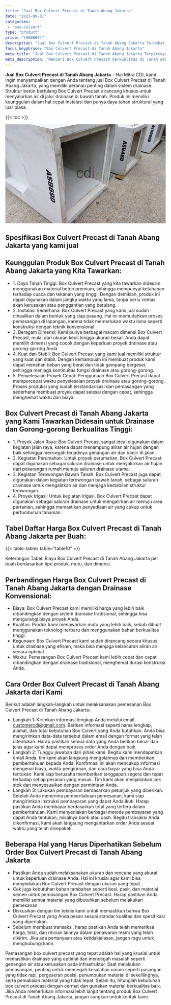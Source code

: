 ```yaml
---
title: "Jual Box Culvert Precast di Tanah Abang Jakarta"
date: "2023-09-01"
categories:
 - "box-culvert"
type: "product"
price: "[600000]"
description: "Jual Box Culvert Precast di Tanah Abang Jakarta Terdekat. Box Culvert Precast ini menjadi solusi utama dalam proyek pembangunan sebagai bahan infrastruktur yang kuat dan berkualitas tinggi. Konsultasikan kebutuhan Anda sekarang."
focus_keyphrase: "Box Culvert Precast di Tanah Abang Jakarta"
meta_title: "Jual Box Culvert Precast di Tanah Abang Jakarta Terpercaya - CDI"
meta_description: "Mencari Box Culvert Precast berkualitas di Tanah Abang Jakarta? Kami adalah solusi tepat dengan penawaran kompetitif. Segera hubungi kami."
---
```


**Jual Box Culvert Precast di Tanah Abang Jakarta** – Hai Mitra CDI, kami ingin menyampaikan dengan Anda tentang jual Box Culvert Precast di Tanah Abang Jakarta, yang memiliki peranan penting dalam sistem drainase. Struktur beton bertulang Box Culvert Precast dirancang khusus untuk menyalurkan air di jalur drainase di bawah tanah. Produk ini memiliki keunggulan dalam hal cepat instalasi dan punya daya tahan struktural yang luar biasa.

{{< toc >}}

![Jual Box Culvert Precast di Tanah Abang Jakarta](/images/box-culvert/box-culvert-24.jpg)

## Spesifikasi Box Culvert Precast di Tanah Abang Jakarta yang kami jual 

## Keunggulan Produk Box Culvert Precast di Tanah Abang Jakarta yang Kita Tawarkan:

*   1\. Daya Tahan Tinggi: Box Culvert Precast yang kita tawarkan didesain menggunakan material beton premium, sehingga mempunyai ketahanan terhadap cuaca dan tekanan yang tinggi. Dengan demikian, produk ini dapat digunakan dalam jangka waktu yang lama, tanpa perlu cemas akan kerusakan atau penggantian yang berulang.
*   2\. Instalasi Sederhana: Box Culvert Precast yang kami jual sudah dihasilkan dalam bentuk yang siap pasang. Hal ini memudahkan proses pemasangan di lapangan, karena tidak memerlukan waktu lama seperti konstruksi dengan teknik konvensional.
*   3\. Beragam Dimensi: Kami punya berbagai macam dimensi Box Culvert Precast, mulai dari ukuran kecil hingga ukuran besar. Anda dapat memilih dimensi yang cocok dengan keperluan proyek drainase atau gorong-gorong Anda.
*   4\. Kuat dan Stabil: Box Culvert Precast yang kami jual memiliki struktur yang kuat dan stabil. Dengan kemampuan ini membuat produk kami dapat menahan beban yang berat dan tidak gampang bergeser, sehingga menjaga kontinuitas fungsi drainase atau gorong-gorong.
*   5\. Penyelesaian Proyek Cepat: Penggunaan Box Culvert Precast dapat mempercepat waktu penyelesaian proyek drainase atau gorong-gorong. Proses produksi yang sudah terstandarisasi dan pemasangan yang sederhana membuat proyek dapat selesai dengan cepat, sehingga menghemat waktu dan biaya.

## Box Culvert Precast di Tanah Abang Jakarta yang Kami Tawarkan Didesain untuk Drainase dan Gorong-gorong Berkualitas Tinggi:

*   1\. Proyek Jalan Raya: Box Culvert Precast sangat ideal digunakan dalam kegiatan jalan raya, karena dapat menampung aliran air hujan dengan baik sehingga mencegah terjadinya genangan air dan banjir di jalan.
*   2\. Kegiatan Perumahan: Untuk proyek perumahan, Box Culvert Precast dapat digunakan sebagai saluran drainase untuk menyalurkan air hujan dari pekarangan rumah menuju saluran drainase utama.
*   3\. Kegiatan Terowongan Bawah Tanah: Box Culvert Precast juga dapat digunakan dalam kegiatan terowongan bawah tanah, sebagai saluran drainase untuk mengalirkan air dan menjaga kestabilan struktur terowongan.
*   4\. Proyek Irigasi: Untuk kegiatan irigasi, Box Culvert Precast dapat digunakan sebagai saluran drainase untuk mengalirkan air menuju area pertanian, sehingga memastikan penyediaan air yang cukup untuk pertumbuhan tanaman.

## Tabel Daftar Harga Box Culvert Precast di Tanah Abang Jakarta per Buah:

{{< table-tables table="table10" >}}

Keterangan Tabel: Biaya Box Culvert Precast di Tanah Abang Jakarta per buah berdasarkan tipe produk, mutu, dan dimensi.

## Perbandingan Harga Box Culvert Precast di Tanah Abang Jakarta dengan Drainase Konvensional:

*   Biaya: Box Culvert Precast kami memiliki harga yang lebih baik dibandingkan dengan sistem drainase tradisional, sehingga bisa mengurangi biaya proyek Anda.
*   Kualitas: Produk kami menawarkan mutu yang lebih baik, sebab dibuat menggunakan teknologi terbaru dan menggunakan bahan berkualitas tinggi.
*   Kegunaan: Box Culvert Precast kami sudah dirancang secara khusus untuk drainase yang efisien, maka bisa menjaga kelancaran aliran air secara optimal.
*   Waktu: Pemasangan Box Culvert Precast kami lebih cepat dan cepat dibandingkan dengan drainase tradisional, menghemat durasi konstruksi Anda.

## Cara Order Box Culvert Precast di Tanah Abang Jakarta dari Kami

Berikut adalah langkah-langkah untuk melaksanakan pemesanan Box Culvert Precast di Tanah Abang Jakarta:

*   Langkah 1: Kirimkan informasi lengkap Anda melalui email customercdi@gmail.com. Berikan informasi seperti nama lengkap, alamat, dan total kebutuhan Box Culvert yang Anda butuhkan.
Anda bisa mengirimkan data-data tersebut dalam email dengan format yang telah ditentukan. Harap pastikan semua data yang Anda berikan benar dan jelas agar kami dapat memproses order Anda dengan baik.
*   Langkah 2: Tunggu jawaban dari pihak kami. Begitu kami mendapatkan email Anda, tim kami akan langsung mengolahnya dan memberikan pemberitahuan kepada Anda. Konfirmasi ini akan mencakup informasi mengenai biaya, waktu pengiriman, dan cara bayar yang bisa Anda tentukan.
Kami siap berusaha memberikan tanggapan segera dan tepat terhadap setiap pesanan yang masuk. Tim kami akan menjalankan cek stok dan menyesuaikan dengan permintaan Anda.
*   Langkah 3: Lakukan pembayaran berdasarkan petunjuk yang diberikan. Setelah Anda menerima pemberitahuan pemesanan, kami siap mengirimkan instruksi pembayaran yang dapat Anda ikuti. Harap pastikan Anda membayar berdasarkan total yang tertera dalam pemberitahuan.
Kami menyediakan berbagai metode pembayaran yang dapat Anda tentukan, misalnya bank atau cash. Begitu transaksi Anda dikonfirmasi, kami akan langsung mengantarkan order Anda sesuai waktu yang telah disepakati.

## Beberapa Hal yang Harus Diperhatikan Sebelum Order Box Culvert Precast di Tanah Abang Jakarta

*   Pastikan Anda sudah melaksanakan ukuran dan rencana yang akurat untuk keperluan drainase Anda. Hal ini krusial agar kami bisa menyediakan Box Culvert Precast dengan ukuran yang tepat.
*   Cek juga kebutuhan bahan tambahan seperti besi, pasir, dan material semen untuk pemasangan Box Culvert Precast. Harap pastikan Anda memiliki semua material yang dibutuhkan sebelum melakukan pemesanan.
*   Diskusikan dengan tim teknis kami untuk memastikan bahwa Box Culvert Precast yang Anda pesan sesuai standar kualitas dan spesifikasi yang diperlukan.
*   Sebelum membuat transaksi, harap pastikan Anda telah memeriksa harga, total, dan rincian lainnya dalam penawaran resmi yang telah dikirim. Jika ada pertanyaan atau ketidakjelasan, jangan ragu untuk menghubungi kami.

Pemasangan box culvert precast yang tepat adalah hal yang krusial untuk memastikan drainase yang optimal dan mencegah masalah seperti genangan air atau kerusakan pada infrastruktur. Saat melakukan pemasangan, penting untuk mencegah kesalahan umum seperti pasangan yang tidak rapi, pergeseran posisi, penumpukan material di sekelilingnya, serta pemakaian material yang tidak tepat. Selain itu, hitunglah kebutuhan box culvert precast dengan cermat dan gunakan material berkualitas baik. Jika Anda memerlukan informasi lebih lanjut tentang produk Box Culvert Precast di Tanah Abang Jakarta, jangan sungkan untuk kontak kami.